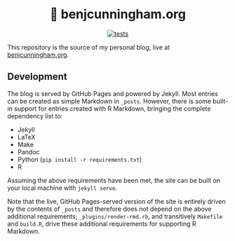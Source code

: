 <h1 align="center">
💬 benjcunningham.org
</h1>

<p align="center">
  <a href="https://github.com/benjcunningham/benjcunningham.github.io/actions/workflows/tests.yaml">
    <img alt="tests" src="https://github.com/benjcunningham/benjcunningham.github.io/actions/workflows/tests.yaml/badge.svg">
  </a>
</p>

This repository is the source of my personal blog, live at
[benjcunningham.org](https://benjcunningham.org/).

## Development

The blog is served by GitHub Pages and powered by Jekyll. Most entries can be
created as simple Markdown in `_posts`. However, there is some built-in support
for entries created with R Markdown, bringing the complete dependency list to:

- Jekyll
- LaTeX
- Make
- Pandoc
- Python (`pip install -r requirements.txt`)
- R

Assuming the above requirements have been met, the site can be built on your
local machine with `jekyll serve`.

Note that the live, GitHub Pages-served version of the site is entirely driven
by the contents of `_posts` and therefore does not depend on the above
additional requirements; `_plugins/render-rmd.rb`, and transitively `Makefile`
and `build.R`, drive these additional requirements for supporting R Markdown.
